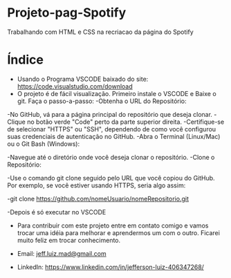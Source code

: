 
# Projeto-pag-Spotify

Trabalhando com HTML e CSS na recriacao da página do Spotify

# Índice

- Usando o Programa VSCODE baixado do site: https://code.visualstudio.com/download
- O projeto é de fácil visualização. Primeiro instale o VSCODE e Baixe o git. Faça o passo-a-passo:
-Obtenha o URL do Repositório:

-No GitHub, vá para a página principal do repositório que deseja clonar.
-Clique no botão verde "Code" perto da parte superior direita.
-Certifique-se de selecionar "HTTPS" ou "SSH", dependendo de como você configurou suas credenciais de autenticação no GitHub.
-Abra o Terminal (Linux/Mac) ou o Git Bash (Windows):

-Navegue até o diretório onde você deseja clonar o repositório.
-Clone o Repositório:

-Use o comando git clone seguido pelo URL que você copiou do GitHub. Por exemplo, se você estiver usando HTTPS, seria algo assim:

-git clone https://github.com/nomeUsuario/nomeRepositorio.git

-Depois é só executar no VSCODE

- Para contribuir com este projeto entre em contato comigo e vamos trocar uma idéia para melhorar e aprendermos um com o outro. Ficarei muito feliz em trocar conhecimento.
  
- Email: jeff.luiz.mad@gmail.com
- LinkedIn: https://www.linkedin.com/in/jefferson-luiz-406347268/
